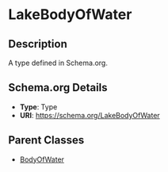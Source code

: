 # LakeBodyOfWater

## Description
A type defined in Schema.org.

## Schema.org Details
- **Type**: Type
- **URI**: https://schema.org/LakeBodyOfWater

## Parent Classes
- [BodyOfWater](../BodyOfWater.md)

